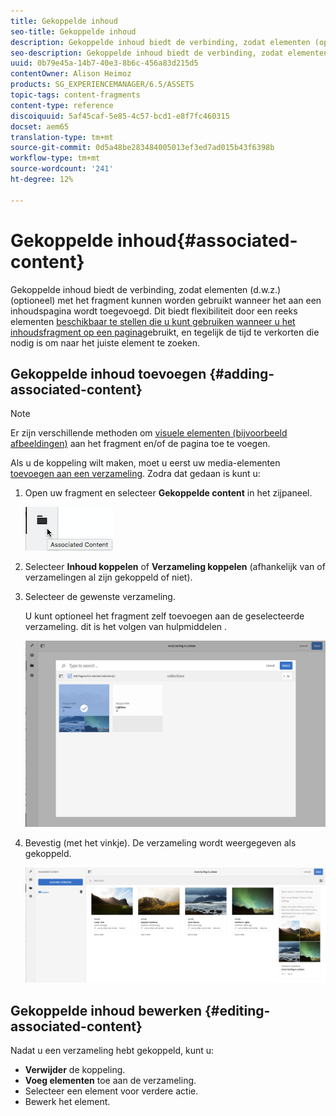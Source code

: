```yaml
---
title: Gekoppelde inhoud
seo-title: Gekoppelde inhoud
description: Gekoppelde inhoud biedt de verbinding, zodat elementen (optioneel) met het fragment kunnen worden gebruikt wanneer het aan een inhoudspagina wordt toegevoegd.
seo-description: Gekoppelde inhoud biedt de verbinding, zodat elementen (optioneel) met het fragment kunnen worden gebruikt wanneer het aan een inhoudspagina wordt toegevoegd.
uuid: 0b79e45a-14b7-40e3-8b6c-456a83d215d5
contentOwner: Alison Heimoz
products: SG_EXPERIENCEMANAGER/6.5/ASSETS
topic-tags: content-fragments
content-type: reference
discoiquuid: 5af45caf-5e85-4c57-bcd1-e8f7fc460315
docset: aem65
translation-type: tm+mt
source-git-commit: 0d5a48be283484005013ef3ed7ad015b43f6398b
workflow-type: tm+mt
source-wordcount: '241'
ht-degree: 12%

---
```



# Gekoppelde inhoud{#associated-content}

Gekoppelde inhoud biedt de verbinding, zodat elementen (d.w.z.) (optioneel) met het fragment kunnen worden gebruikt wanneer het aan een inhoudspagina wordt toegevoegd. Dit biedt flexibiliteit door een reeks elementen [beschikbaar te stellen die u kunt gebruiken wanneer u het inhoudsfragment op een pagina](/help/sites-authoring/content-fragments.md#using-associated-content)gebruikt, en tegelijk de tijd te verkorten die nodig is om naar het juiste element te zoeken.

## Gekoppelde inhoud toevoegen {#adding-associated-content}

>[!NOTE]
>
>Er zijn verschillende methoden om [visuele elementen (bijvoorbeeld afbeeldingen)](/help/assets/content-fragments/content-fragments.md#fragments-with-visual-assets) aan het fragment en/of de pagina toe te voegen.

Als u de koppeling wilt maken, moet u eerst uw media-elementen [toevoegen aan een verzameling](/help/assets/manage-collections.md#adding-assets-to-a-collection). Zodra dat gedaan is kunt u:

1. Open uw fragment en selecteer **Gekoppelde content** in het zijpaneel.

   ![chlimage_1-207](assets/chlimage_1-207.png)

1. Selecteer **Inhoud koppelen** of **Verzameling koppelen** (afhankelijk van of verzamelingen al zijn gekoppeld of niet).
1. Selecteer de gewenste verzameling.

   U kunt optioneel het fragment zelf toevoegen aan de geselecteerde verzameling. dit is het volgen van hulpmiddelen .

   ![cfm-6420-04](assets/cfm-6420-04.png)

1. Bevestig (met het vinkje). De verzameling wordt weergegeven als gekoppeld.

   ![cfm-6420-05](assets/cfm-6420-05.png)

## Gekoppelde inhoud bewerken {#editing-associated-content}

Nadat u een verzameling hebt gekoppeld, kunt u:

* **Verwijder** de koppeling.
* **Voeg elementen** toe aan de verzameling.
* Selecteer een element voor verdere actie.
* Bewerk het element.


